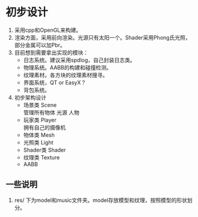 # 初步设计
1. 采用cpp和OpenGL来构建。
2. 渲染方面，采用前向渲染。光源只有太阳一个。Shader采用Phong氏光照，部分金属可以加Pbr。
3. 目前想到需要拿出实现的模块：
   - 日志系统。建议采用spdlog，自己封装日志类。
   - 物理系统。AABB的构建和碰撞检测。
   - 纹理素材。各方块的纹理素材搜寻。
   - 界面系统，QT or EasyX？
   - 背包系统。
4. 初步架构设计
   - 场景类 Scene\
     管理所有物体 光源 人物
   - 玩家类 Player\
     拥有自己的摄像机
   - 物体类 Mesh
   - 光照类 Light
   - Shader类 Shader
   - 纹理类 Texture
   - AABB

## 一些说明
1. res/ 下为model和music文件夹。model存放模型和纹理，按照模型的形状划分。